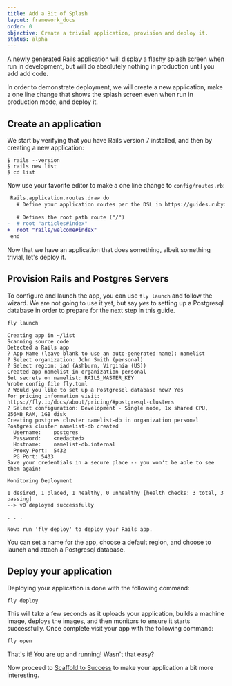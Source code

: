 ```yaml
---
title: Add a Bit of Splash
layout: framework_docs
order: 0
objective: Create a trivial application, provision and deploy it.
status: alpha
---
```


A newly generated Rails application will display a flashy splash screen when
run in development, but will do absolutely nothing in production until you
add add code.

In order to demonstrate deployment, we will create a new application, make
a one line change that shows the splash screen even when run in production mode,
and deploy it.

## Create an application

We start by verifying that you have Rails version 7 installed, and then by
creating a new application:

``` shell
$ rails --version
$ rails new list
$ cd list
```

Now use your favorite editor to make a one line change to `config/routes.rb`:

``` diff
 Rails.application.routes.draw do
   # Define your application routes per the DSL in https://guides.rubyonrails.org/routing.html
 
   # Defines the root path route ("/")
-  # root "articles#index"
+  root "rails/welcome#index"
 end
 ```

 Now that we have an application that does something, albeit something trivial,
 let's deploy it.

## Provision Rails and Postgres Servers

To configure and launch the app, you can use `fly launch` and follow the wizard.
We are not going to use it yet, but say *yes* to setting up a Postgresql database
in order to prepare for the next step in this guide.

```cmd
fly launch
```
```output
Creating app in ~/list
Scanning source code
Detected a Rails app
? App Name (leave blank to use an auto-generated name): namelist
? Select organization: John Smith (personal)
? Select region: iad (Ashburn, Virginia (US))
Created app namelist in organization personal
Set secrets on namelist: RAILS_MASTER_KEY
Wrote config file fly.toml
? Would you like to set up a Postgresql database now? Yes
For pricing information visit: https://fly.io/docs/about/pricing/#postgresql-clusters
? Select configuration: Development - Single node, 1x shared CPU, 256MB RAM, 1GB disk
Creating postgres cluster namelist-db in organization personal
Postgres cluster namelist-db created
  Username:    postgres
  Password:    <redacted>
  Hostname:    namelist-db.internal
  Proxy Port:  5432
  PG Port: 5433
Save your credentials in a secure place -- you won't be able to see them again!

Monitoring Deployment

1 desired, 1 placed, 1 healthy, 0 unhealthy [health checks: 3 total, 3 passing]
--> v0 deployed successfully

. . .

Now: run 'fly deploy' to deploy your Rails app.
```

You can set a name for the app, choose a default region, and choose to launch and attach a Postgresql database.

## Deploy your application

Deploying your application is done with the following command:

```cmd
fly deploy
```

This will take a few seconds as it uploads your application, builds a machine image,
deploys the images, and then monitors to ensure it starts successfully.  Once complete
visit your app with the following command:

```cmd
fly open 
```

That's it!  You are up and running!  Wasn't that easy?

Now proceed to [Scaffold to Success](/docs/rails/quick-start/scaffold/) to make
your application a bit more interesting.